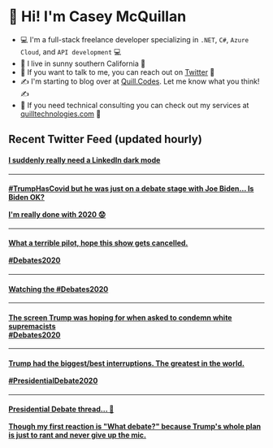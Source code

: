 # 👋 Hi! I'm Casey McQuillan

- 💻 I'm a full-stack freelance developer specializing in `.NET`, `C#`, `Azure Cloud`, and `API development` 💻
- 🌴 I live in sunny southern California 🌴
- 📲 If you want to talk to me, you can reach out on [Twitter](https://twitter.com/QuillCodes) 📲
- ✍ I'm starting to blog over at [Quill.Codes](https://quill.codes/). Let me know what you think! ✍
- 🦾 If you need technical consulting you can check out my services at [quilltechnologies.com](https://quilltechnologies.com/) 🦿


## Recent Twitter Feed (updated hourly)

<!-- BEGIN TWEETS -->
#### [I suddenly really need a LinkedIn dark mode](https://twitter.com/QuillCodes/status/1312166745482752001)

---


#### [#TrumpHasCovid but he was just on a debate stage with Joe Biden... Is Biden OK?<br /><br />I'm really done with 2020 😟](https://twitter.com/QuillCodes/status/1311896991056551942)

---


#### [What a terrible pilot, hope this show gets cancelled.<br /><br />#Debates2020](https://twitter.com/QuillCodes/status/1311134897193455616)

---


#### [Watching the #Debates2020](https://twitter.com/QuillCodes/status/1311130574757617664)

---


#### [The screen Trump was hoping for when asked to condemn white supremacists<br />#Debates2020](https://twitter.com/QuillCodes/status/1311128952845422593)

---


#### [Trump had the biggest/best interruptions. The greatest in the world. <br /><br />#PresidentialDebate2020](https://twitter.com/QuillCodes/status/1311122459257520128)

---


#### [Presidential Debate thread... 🧵<br /><br />Though my first reaction is "What debate?" because Trump's whole plan is just to rant and never give up the mic.](https://twitter.com/QuillCodes/status/1311114551031549953)
<!-- END TWEETS -->

<!--
**cmcquillan/cmcquillan** is a ✨ _special_ ✨ repository because its `README.md` (this file) appears on your GitHub profile.

Here are some ideas to get you started:

- 🔭 I’m currently working on ...
- 🌱 I’m currently learning ...
- 👯 I’m looking to collaborate on ...
- 🤔 I’m looking for help with ...
- 💬 Ask me about ...
- 📫 How to reach me: ...
- 😄 Pronouns: ...
- ⚡ Fun fact: ...
-->
